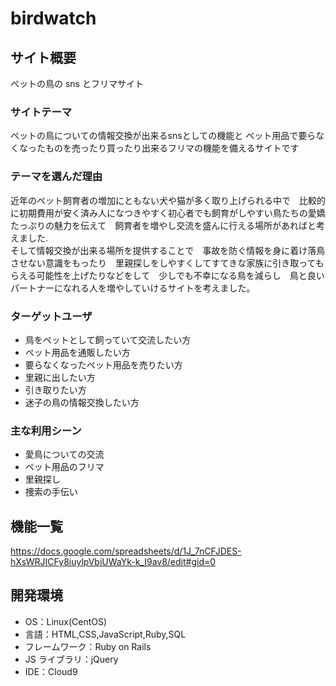 # birdwatch

## サイト概要

  ペットの鳥の sns とフリマサイト

### サイトテーマ

  ペットの鳥についての情報交換が出来るsnsとしての機能と ペット用品で要らなくなったものを売ったり買ったり出来るフリマの機能を備えるサイトです

### テーマを選んだ理由

  近年のペット飼育者の増加にともない犬や猫が多く取り上げられる中で　比較的に初期費用が安く済み人になつきやすく初心者でも飼育がしやすい鳥たちの愛嬌たっぷりの魅力を伝えて　飼育者を増やし交流を盛んに行える場所があればと考えました.  
  そして情報交換が出来る場所を提供することで　事故を防ぐ情報を身に着け落鳥させない意識をもったり　里親探しをしやすくしてすてきな家族に引き取ってもらえる可能性を上げたりなどをして　少しでも不幸になる鳥を減らし　鳥と良いパートナーになれる人を増やしていけるサイトを考えました。

### ターゲットユーザ

  - 鳥をペットとして飼っていて交流したい方
  - ペット用品を通販したい方
  - 要らなくなったペット用品を売りたい方
  - 里親に出したい方
  - 引き取りたい方
  - 迷子の鳥の情報交換したい方

### 主な利用シーン

  - 愛鳥についての交流
  - ペット用品のフリマ
  - 里親探し
  - 捜索の手伝い

## 機能一覧

  https://docs.google.com/spreadsheets/d/1J_7nCFJDES-hXsWRJICFy8iuylpVbiUWaYk-k_I9av8/edit#gid=0

## 開発環境

- OS：Linux(CentOS)
- 言語：HTML,CSS,JavaScript,Ruby,SQL
- フレームワーク：Ruby on Rails
- JS ライブラリ：jQuery
- IDE：Cloud9
